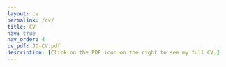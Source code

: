 ```yaml
---
layout: cv
permalink: /cv/
title: CV
nav: true
nav_order: 4
cv_pdf: JD-CV.pdf
description: [Click on the PDF icon on the right to see my full CV.]
---
```

